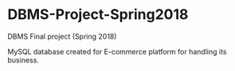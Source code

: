 # DBMS-Project-Spring2018
DBMS Final project (Spring 2018)

MySQL database created for E-commerce platform for handling its business.

